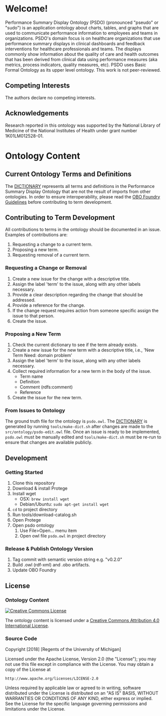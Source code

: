 # Welcome!
Performance Summary Display Ontology (PSDO) (pronounced "pseudo" or "sudo") is an application ontology about charts, tables, and graphs that are used to communicate performance information to employees and teams in organizations. PSDO's domain focus is on healthcare organizations that use performance summary displays in clinical dashboards and feedback interventions for healthcare professionals and teams. The displays commonly show information about the quality of care and health outcomes that has been derived from clinical data using performance measures (aka metrics, process indicators, quality measures, etc). PSDO uses Basic Formal Ontology as its upper level ontology. This work is not peer-reviewed.

## Competing Interests
The authors declare no competing interests.

## Acknowledgements
Research reported in this ontology was supported by the National Library of Medicine of the National Institutes of Health under grant number 1K01LM012528-01.

# Ontology Content
## Current Ontology Terms and Definitions
The [DICTIONARY](DICTIONARY.md) represents all terms and definitions in the Performance Summary Display Ontology that are not the result of imports from other ontologies. In order to ensure interoperability, please read the [OBO Foundry Guidelines](http://obofoundry.org/principles/fp-000-summary.html) before contributing to term development.

## Contributing to Term Development
All contributions to terms in the ontology should be documented in an issue. Examples of contributions are:
1. Requesting a change to a current term.
1. Proposing a new term.
1. Requesting removal of a current term.

### Requesting a Change or Removal
1. Create a new issue for the change with a descriptive title.
1. Assign the label 'term' to the issue, along with any other labels necessary.
1. Provide a clear description regarding the change that should be addressed.
1. Provide a reference for the change.
1. If the change request requires action from someone specific assign the issue to that person.
1. Create the issue.

### Proposing a New Term
1. Check the current dictionary to see if the term already exists.
1. Create a new issue for the new term with a descriptive title, i.e., 'New Term Need: domain problem'
1. Assign the label 'term' to the issue, along with any other labels necessary.
1. Collect required information for a new term in the body of the issue.
    * Term name
    * Definition
    * Comment (rdfs:comment)
    * Reference
1. Create the issue for the new term.

### From Issues to Ontology
The ground truth file for the ontology is `psdo.owl`. The [DICTIONARY](DICTIONARY.md) is generated by running `tools/make-dict.sh` after changes are made to the `src/ontology/psdo-edit.owl` file. Once an issue is ready to be implemented, `psdo.owl` must be manually edited and `tools/make-dict.sh` must be re-run to ensure that changes are available publicly.

## Development
### Getting Started
1. Clone this repository
1. Download & install Protege
1. Install wget
    * OSX: `brew install wget`
    * Debian/Ubuntu: `sudo apt-get install wget`
1. `cd` to project directory
1. Run tools/download-catalog.sh
1. Open Protege
1. Open psdo ontology
    1. Use File>Open... menu item
    2. Open owl file `psdo.owl` in project directory

### Release & Publish Ontology Version
1. Tag commit with semantic version string e.g. "v0.2.0"
1. Build .owl (rdf-xml) and .obo artifacts.
1. Update OBO Foundry

## License
### Ontology Content
<a rel="license" href="http://creativecommons.org/licenses/by/4.0/">
  <img alt="Creative Commons License" style="border-width:0" src="https://i.creativecommons.org/l/by/4.0/88x31.png" />
</a>

The ontology content is licensed under a <a rel="license" href="http://creativecommons.org/licenses/by/4.0/">Creative Commons Attribution 4.0 International License</a>.

### Source Code
Copyright [2018] [Regents of the University of Michigan]

Licensed under the Apache License, Version 2.0 (the "License");
you may not use this file except in compliance with the License.
You may obtain a copy of the License at

    http://www.apache.org/licenses/LICENSE-2.0

Unless required by applicable law or agreed to in writing, software
distributed under the License is distributed on an "AS IS" BASIS,
WITHOUT WARRANTIES OR CONDITIONS OF ANY KIND, either express or implied.
See the License for the specific language governing permissions and
limitations under the License.
